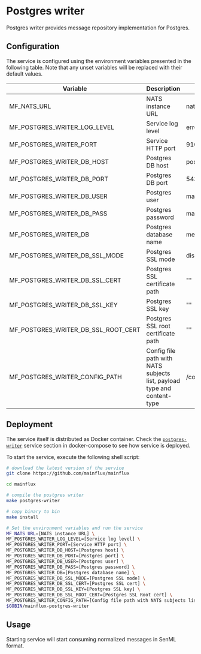 # Postgres writer

Postgres writer provides message repository implementation for Postgres.

## Configuration

The service is configured using the environment variables presented in the
following table. Note that any unset variables will be replaced with their
default values.

| Variable                            | Description                                                             | Default                |
| ----------------------------------- | ----------------------------------------------------------------------- | ---------------------- |
| MF_NATS_URL                         | NATS instance URL                                                       | nats://localhost:4222  |
| MF_POSTGRES_WRITER_LOG_LEVEL        | Service log level                                                       | error                  |
| MF_POSTGRES_WRITER_PORT             | Service HTTP port                                                       | 9104                   |
| MF_POSTGRES_WRITER_DB_HOST          | Postgres DB host                                                        | postgres               |
| MF_POSTGRES_WRITER_DB_PORT          | Postgres DB port                                                        | 5432                   |
| MF_POSTGRES_WRITER_DB_USER          | Postgres user                                                           | mainflux               |
| MF_POSTGRES_WRITER_DB_PASS          | Postgres password                                                       | mainflux               |
| MF_POSTGRES_WRITER_DB               | Postgres database name                                                  | messages               |
| MF_POSTGRES_WRITER_DB_SSL_MODE      | Postgres SSL mode                                                       | disabled               |
| MF_POSTGRES_WRITER_DB_SSL_CERT      | Postgres SSL certificate path                                           | ""                     |
| MF_POSTGRES_WRITER_DB_SSL_KEY       | Postgres SSL key                                                        | ""                     |
| MF_POSTGRES_WRITER_DB_SSL_ROOT_CERT | Postgres SSL root certificate path                                      | ""                     |
| MF_POSTGRES_WRITER_CONFIG_PATH      | Config file path with NATS subjects list, payload type and content-type | /config.toml           |

## Deployment

The service itself is distributed as Docker container. Check the [`postgres-writer`](https://github.com/mainflux/mainflux/blob/master/docker/addons/postgres-writer/docker-compose.yml#L34-L59) service section in docker-compose to see how service is deployed.

To start the service, execute the following shell script:

```bash
# download the latest version of the service
git clone https://github.com/mainflux/mainflux

cd mainflux

# compile the postgres writer
make postgres-writer

# copy binary to bin
make install

# Set the environment variables and run the service
MF_NATS_URL=[NATS instance URL] \
MF_POSTGRES_WRITER_LOG_LEVEL=[Service log level] \
MF_POSTGRES_WRITER_PORT=[Service HTTP port] \
MF_POSTGRES_WRITER_DB_HOST=[Postgres host] \
MF_POSTGRES_WRITER_DB_PORT=[Postgres port] \
MF_POSTGRES_WRITER_DB_USER=[Postgres user] \
MF_POSTGRES_WRITER_DB_PASS=[Postgres password] \
MF_POSTGRES_WRITER_DB=[Postgres database name] \
MF_POSTGRES_WRITER_DB_SSL_MODE=[Postgres SSL mode] \
MF_POSTGRES_WRITER_DB_SSL_CERT=[Postgres SSL cert] \
MF_POSTGRES_WRITER_DB_SSL_KEY=[Postgres SSL key] \
MF_POSTGRES_WRITER_DB_SSL_ROOT_CERT=[Postgres SSL Root cert] \
MF_POSTGRES_WRITER_CONFIG_PATH=[Config file path with NATS subjects list, payload type and content-type] \
$GOBIN/mainflux-postgres-writer
```

## Usage

Starting service will start consuming normalized messages in SenML format.
